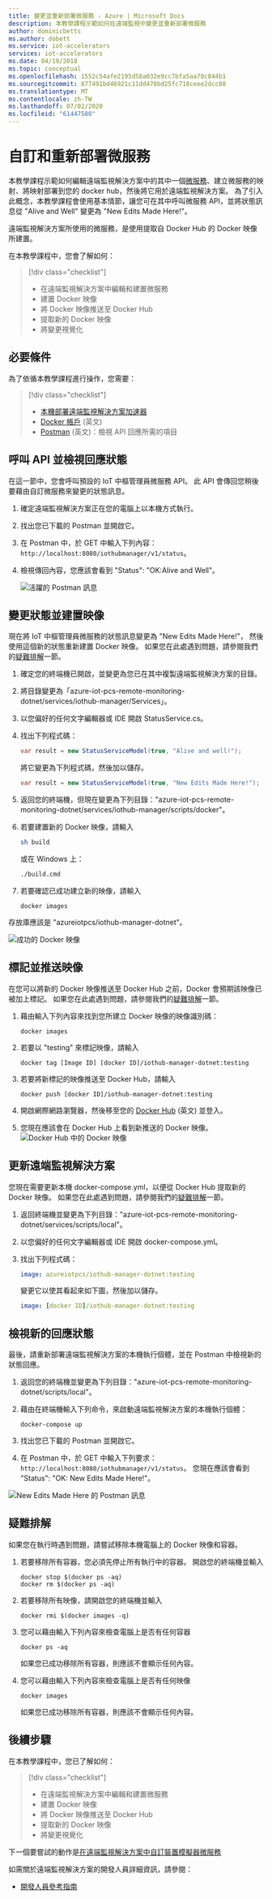 ```yaml
---
title: 變更並重新部署微服務 - Azure | Microsoft Docs
description: 本教學課程示範如何在遠端監視中變更並重新部署微服務
author: dominicbetts
ms.author: dobett
ms.service: iot-accelerators
services: iot-accelerators
ms.date: 04/19/2018
ms.topic: conceptual
ms.openlocfilehash: 1552c54afe2195d58a032e9cc7bfa5aa70c844b1
ms.sourcegitcommit: 877491bd46921c11dd478bd25fc718ceee2dcc08
ms.translationtype: MT
ms.contentlocale: zh-TW
ms.lasthandoff: 07/02/2020
ms.locfileid: "61447580"
---
```

# <a name="customize-and-redeploy-a-microservice"></a>自訂和重新部署微服務

本教學課程示範如何編輯遠端監視解決方案中的其中一個[微服務](https://azure.com/microservices)、建立微服務的映射、將映射部署到您的 docker hub，然後將它用於遠端監視解決方案。 為了引入此概念，本教學課程會使用基本情節，讓您可在其中呼叫微服務 API，並將狀態訊息從 "Alive and Well" 變更為 "New Edits Made Here!"。

遠端監視解決方案所使用的微服務，是使用提取自 Docker Hub 的 Docker 映像所建置。 

在本教學課程中，您會了解如何：

>[!div class="checklist"]
> * 在遠端監視解決方案中編輯和建置微服務
> * 建置 Docker 映像
> * 將 Docker 映像推送至 Docker Hub
> * 提取新的 Docker 映像
> * 將變更視覺化 

## <a name="prerequisites"></a>必要條件

為了依循本教學課程進行操作，您需要：

>[!div class="checklist"]
> * [本機部署遠端監視解決方案加速器](iot-accelerators-remote-monitoring-deploy-local.md)
> * [Docker 帳戶](https://hub.docker.com/) \(英文\)
> * [Postman](https://www.getpostman.com/) \(英文\)：檢視 API 回應所需的項目

## <a name="call-the-api-and-view-response-status"></a>呼叫 API 並檢視回應狀態

在這一節中，您會呼叫預設的 IoT 中樞管理員微服務 API。 此 API 會傳回您稍後要藉由自訂微服務來變更的狀態訊息。

1. 確定遠端監視解決方案正在您的電腦上以本機方式執行。
2. 找出您已下載的 Postman 並開啟它。
3. 在 Postman 中，於 GET 中輸入下列內容：`http://localhost:8080/iothubmanager/v1/status`。
4. 檢視傳回內容，您應該會看到 "Status": "OK:Alive and Well"。

    ![活躍的 Postman 訊息](./media/iot-accelerators-microservices-example/postman-alive-well.png)

## <a name="change-the-status-and-build-the-image"></a>變更狀態並建置映像

現在將 IoT 中樞管理員微服務的狀態訊息變更為 "New Edits Made Here!"， 然後使用這個新的狀態重新建置 Docker 映像。 如果您在此處遇到問題，請參閱我們的[疑難排解](#Troubleshoot)一節。

1. 確定您的終端機已開啟，並變更為您已在其中複製遠端監視解決方案的目錄。 
1. 將目錄變更為「azure-iot-pcs-remote-monitoring-dotnet/services/iothub-manager/Services」。
1. 以您偏好的任何文字編輯器或 IDE 開啟 StatusService.cs。 
1. 找出下列程式碼：

    ```csharp
    var result = new StatusServiceModel(true, "Alive and well!");
    ```

    將它變更為下列程式碼，然後加以儲存。

    ```csharp
    var result = new StatusServiceModel(true, "New Edits Made Here!");
    ```

5. 返回您的終端機，但現在變更為下列目錄："azure-iot-pcs-remote-monitoring-dotnet/services/iothub-manager/scripts/docker"。
6. 若要建置新的 Docker 映像，請輸入

    ```sh
    sh build
    ```
    
    或在 Windows 上：
    
    ```cmd
    ./build.cmd
    ```

7. 若要確認已成功建立新的映像，請輸入

    ```cmd/sh
    docker images 
    ```

存放庫應該是 "azureiotpcs/iothub-manager-dotnet"。

![成功的 Docker 映像](./media/iot-accelerators-microservices-example/successful-docker-image.png)

## <a name="tag-and-push-the-image"></a>標記並推送映像
在您可以將新的 Docker 映像推送至 Docker Hub 之前，Docker 會預期該映像已被加上標記。 如果您在此處遇到問題，請參閱我們的[疑難排解](#Troubleshoot)一節。

1. 藉由輸入下列內容來找到您所建立 Docker 映像的映像識別碼：

    ```cmd/sh
    docker images
    ```

2. 若要以 "testing" 來標記映像，請輸入

    ```cmd/sh
    docker tag [Image ID] [docker ID]/iothub-manager-dotnet:testing 
    ```

3. 若要將新標記的映像推送至 Docker Hub，請輸入

    ```cmd/sh
    docker push [docker ID]/iothub-manager-dotnet:testing
    ```

4. 開啟網際網路瀏覽器，然後移至您的 [Docker Hub](https://hub.docker.com/) \(英文\) 並登入。
5. 您現在應該會在 Docker Hub 上看到新推送的 Docker 映像。
![Docker Hub 中的 Docker 映像](./media/iot-accelerators-microservices-example/docker-image-in-docker-hub.png)

## <a name="update-your-remote-monitoring-solution"></a>更新遠端監視解決方案
您現在需要更新本機 docker-compose.yml，以便從 Docker Hub 提取新的 Docker 映像。 如果您在此處遇到問題，請參閱我們的[疑難排解](#Troubleshoot)一節。

1. 返回終端機並變更為下列目錄："azure-iot-pcs-remote-monitoring-dotnet/services/scripts/local"。
2. 以您偏好的任何文字編輯器或 IDE 開啟 docker-compose.yml。
3. 找出下列程式碼：

    ```yml
    image: azureiotpcs/iothub-manager-dotnet:testing
    ```

    變更它以使其看起來如下圖，然後加以儲存。

    ```yml
    image: [docker ID]/iothub-manager-dotnet:testing
    ```

## <a name="view-the-new-response-status"></a>檢視新的回應狀態
最後，請重新部署遠端監視解決方案的本機執行個體，並在 Postman 中檢視新的狀態回應。

1. 返回您的終端機並變更為下列目錄："azure-iot-pcs-remote-monitoring-dotnet/scripts/local"。
2. 藉由在終端機輸入下列命令，來啟動遠端監視解決方案的本機執行個體：

    ```cmd/sh
    docker-compose up
    ```

3. 找出您已下載的 Postman 並開啟它。
4. 在 Postman 中，於 GET 中輸入下列要求：`http://localhost:8080/iothubmanager/v1/status`。 您現在應該會看到 "Status": "OK: New Edits Made Here!"。

![New Edits Made Here 的 Postman 訊息](./media/iot-accelerators-microservices-example/new-postman-message.png)

## <a name="troubleshoot"></a><a name="Troubleshoot"></a>疑難排解

如果您在執行時遇到問題，請嘗試移除本機電腦上的 Docker 映像和容器。

1. 若要移除所有容器，您必須先停止所有執行中的容器。 開啟您的終端機並輸入

    ```cmd/sh
    docker stop $(docker ps -aq)
    docker rm $(docker ps -aq)
    ```
    
2. 若要移除所有映像，請開啟您的終端機並輸入 

    ```cmd/sh
    docker rmi $(docker images -q)
    ```

3. 您可以藉由輸入下列內容來檢查電腦上是否有任何容器

    ```cmd/sh
    docker ps -aq 
    ```

    如果您已成功移除所有容器，則應該不會顯示任何內容。

4. 您可以藉由輸入下列內容來檢查電腦上是否有任何映像

    ```cmd/sh
    docker images
    ```

    如果您已成功移除所有容器，則應該不會顯示任何內容。

## <a name="next-steps"></a>後續步驟

在本教學課程中，您已了解如何：

<!-- Repeat task list from intro -->
>[!div class="checklist"]
> * 在遠端監視解決方案中編輯和建置微服務
> * 建置 Docker 映像
> * 將 Docker 映像推送至 Docker Hub
> * 提取新的 Docker 映像
> * 將變更視覺化 

下一個要嘗試的動作是[在遠端監視解決方案中自訂裝置模擬器微服務](iot-accelerators-microservices-example.md)

如需關於遠端監視解決方案的開發人員詳細資訊，請參閱：

* [開發人員參考指南](https://github.com/Azure/azure-iot-pcs-remote-monitoring-dotnet/wiki/Developer-Reference-Guide)
<!-- Next tutorials in the sequence -->

